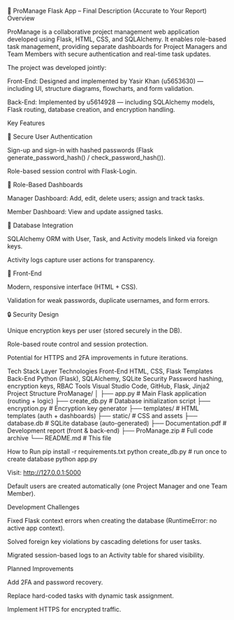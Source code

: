 🧭 ProManage Flask App – Final Description (Accurate to Your Report)
Overview

ProManage is a collaborative project management web application developed using Flask, HTML, CSS, and SQLAlchemy.
It enables role-based task management, providing separate dashboards for Project Managers and Team Members with secure authentication and real-time task updates.

The project was developed jointly:

Front-End: Designed and implemented by Yasir Khan (u5653630) — including UI, structure diagrams, flowcharts, and form validation.

Back-End: Implemented by u5614928 — including SQLAlchemy models, Flask routing, database creation, and encryption handling.

Key Features

🔐 Secure User Authentication

Sign-up and sign-in with hashed passwords (Flask generate_password_hash() / check_password_hash()).

Role-based session control with Flask-Login.

🧩 Role-Based Dashboards

Manager Dashboard: Add, edit, delete users; assign and track tasks.

Member Dashboard: View and update assigned tasks.

🧮 Database Integration

SQLAlchemy ORM with User, Task, and Activity models linked via foreign keys.

Activity logs capture user actions for transparency.

🧱 Front-End

Modern, responsive interface (HTML + CSS).

Validation for weak passwords, duplicate usernames, and form errors.

🔒 Security Design

Unique encryption keys per user (stored securely in the DB).

Role-based route control and session protection.

Potential for HTTPS and 2FA improvements in future iterations.

Tech Stack
Layer	Technologies
Front-End	HTML, CSS, Flask Templates
Back-End	Python (Flask), SQLAlchemy, SQLite
Security	Password hashing, encryption keys, RBAC
Tools	Visual Studio Code, GitHub, Flask, Jinja2
Project Structure
ProManage/
│
├── app.py                  # Main Flask application (routing + logic)
├── create_db.py            # Database initialization script
├── encryption.py           # Encryption key generator
├── templates/              # HTML templates (auth + dashboards)
├── static/                 # CSS and assets
├── database.db             # SQLite database (auto-generated)
├── Documentation.pdf       # Development report (front & back-end)
├── ProManage.zip           # Full code archive
└── README.md               # This file

How to Run
pip install -r requirements.txt
python create_db.py     # run once to create database
python app.py


Visit: http://127.0.0.1:5000

Default users are created automatically (one Project Manager and one Team Member).

Development Challenges

Fixed Flask context errors when creating the database (RuntimeError: no active app context).

Solved foreign key violations by cascading deletions for user tasks.

Migrated session-based logs to an Activity table for shared visibility.

Planned Improvements

Add 2FA and password recovery.

Replace hard-coded tasks with dynamic task assignment.

Implement HTTPS for encrypted traffic.
